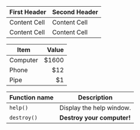 First Header  | Second Header
------------- | -------------
Content Cell  | Content Cell
Content Cell  | Content Cell

| Item      | Value |
| --------- | -----:|
| Computer  | $1600 |
| Phone     |   $12 |
| Pipe      |    $1 |

| Function name | Description                    |
| ------------- | ------------------------------ |
| `help()`      | Display the help window.       |
| `destroy()`   | **Destroy your computer!**     |